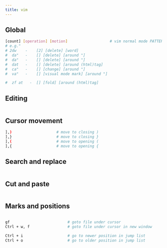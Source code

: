 ```yaml
---
title: vim
---
```


## Global

```bash
[count] [operation] [motion]                   # vim normal mode PATTERN
# e.g."
# 2dw    -    [2] [delete] [word]
#  da"   -    [] [delete] [around "]
#  da"   -    [] [delete] [around "]
#  dat   -    [] [delete] [around (html)tag]
#  ca"   -    [] [change] [around "]
#  va"   -    [] [visual mode mark] [around "]

#  zf at   -  [] [fold] [around (html)tag]
```

## Editing

```bash
```

## Cursor movement

```bash
],)                    # move to closing )
],}                    # move to closing }
],(                    # move to opening (
],{                    # move to opening {
```

## Search and replace

```bash
```

## Cut and paste

```bash
```

## Marks and positions

```bash

gf                          # goto file under cursor
Ctrl + w, f                 # goto file under cursor in new window

Ctrl + i                    # go to newer position in jump list
Ctrl + o                    # go to older position in jump list
```
